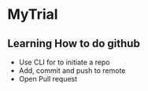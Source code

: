 # MyTrial
## Learning How to do github
* Use CLI for to initiate a repo
* Add, commit and push to remote
* Open Pull request 
